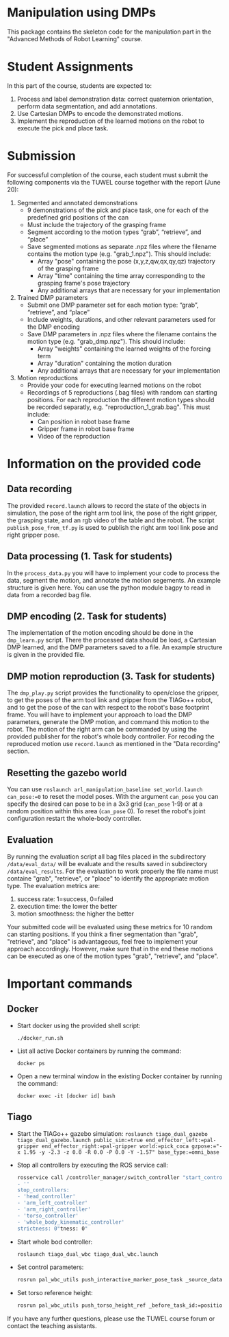 # Manipulation using DMPs
This package contains the skeleton code for the manipulation part in the "Advanced Methods of Robot Learning" course.

# Student Assignments
In this part of the course, students are expected to:
1. Process and label demonstration data: correct quaternion orientation, perform data segmentation, and add annotations.
2. Use Cartesian DMPs to encode the demonstrated motions.
3. Implement the reproduction of the learned motions on the robot to execute the pick and place task.

# Submission
For successful completion of the course, each student must submit the following components via the TUWEL course together with the report (June 20):
1) Segmented and annotated demonstrations
    - 9 demonstrations of the pick and place task, one for each of the predefined grid positions of the can
    - Must include the trajectory of the grasping frame
    - Segment according to the motion types “grab”, “retrieve”, and “place”
    - Save segmented motions as separate .npz files where the filename contains the motion type (e.g. "grab_1.npz"). This should include:
        - Array "pose" containing the pose (x,y,z,qw,qx,qy,qz) trajectory of the grasping frame
        - Array "time" containing the time array corresponding to the grasping frame's pose trajectory
        - Any additional arrays that are necessary for your implementation
2) Trained DMP parameters
    - Submit one DMP parameter set for each motion type: “grab”, “retrieve”, and “place”
    - Include weights, durations, and other relevant parameters used for the DMP encoding
    - Save DMP parameters in .npz files where the filename contains the motion type (e.g. "grab_dmp.npz"). This should include:
        - Array "weights" containing the learned weights of the forcing term
        - Array "duration" containing the motion duration
        - Any additional arrays that are necessary for your implementation
3) Motion reproductions
    - Provide your code for executing learned motions on the robot
    - Recordings of 5 reproductions (.bag files) with random can starting positions. For each reproduction the different motion types should be recorded separatly, e.g. "reproduction_1_grab.bag". This must include:
        - Can position in robot base frame
        - Gripper frame in robot base frame
        - Video of the reproduction


# Information on the provided code

## Data recording 
The provided `record.launch` allows to record the state of the objects in simulation, the pose of the right arm tool link, the pose of the right gripper, the grasping state, and an rgb video of the table and the robot.
The script `publish_pose_from_tf.py` is used to publish the right arm tool link pose and right gripper pose.

## Data processing (1. Task for students)
In the `process_data.py` you will have to implement your code to process the data, segment the motion, and annotate the motion segements. An example structure is given here. You can use the python module bagpy to read in data from a recorded bag file.

## DMP encoding (2. Task for students)
The implementation of the motion encoding should be done in the `dmp_learn.py` script. There the processed data should be load, a Cartesian DMP learned, and the DMP parameters saved to a file. An example structure is given in the provided file.

## DMP motion reproduction (3. Task for students)
The `dmp_play.py` script provides the functionality to open/close the gripper, to get the poses of the arm tool link and gripper from the TIAGo++ robot, and to get the pose of the can with respect to the robot's base footprint frame. You will have to implement your approach to load the DMP parameters, generate the DMP motion, and command this motion to the robot. The motion of the right arm can be commanded by using the provided publisher for the robot's whole body controller. For recoding the reproduced motion use `record.launch` as mentioned in the "Data recording" section.

## Resetting the gazebo world
You can use `roslaunch arl_manipulation_baseline set_world.launch can_pose:=0` to reset the model poses. With the argument `can_pose` you can specify the desired can pose to be in a 3x3 grid (`can_pose` 1-9) or at a random position within this area (`can_pose` 0). To reset the robot's joint configuration restart the whole-body controller.

## Evaluation
By running the evaluation script all bag files placed in the subdirectory `/data/eval_data/` will be evaluate and the results saved in subdirectory `/data/eval_results`.
For the evaluation to work properly the file name must containe "grab", "retrieve", or "place" to identify the appropriate motion type.
The evaluation metrics are:
1) success rate: 1=success, 0=failed
2) execution time: the lower the better
3) motion smoothness: the higher the better

Your submitted code will be evaluated using these metrics for 10 random can starting positions. If you think a finer segmentation than "grab", "retrieve", and "place" is advantageous, feel free to implement your approach accordingly. However, make sure that in the end these motions can be executed as one of the motion types "grab", "retrieve", and "place".

# Important commands
## Docker
- Start docker using the provided shell script: 
    ```
    ./docker_run.sh
    ```

- List all active Docker containers by running the command: 
    ```
    docker ps
    ```

- Open a new terminal window in the existing Docker container by running the command: 
    ```
    docker exec -it [docker id] bash
    ```

## Tiago
- Start the TIAGo++ gazebo simulation: `roslaunch tiago_dual_gazebo tiago_dual_gazebo.launch public_sim:=true end_effector_left:=pal-gripper end_effector_right:=pal-gripper world:=pick_coca gzpose:="-x 1.95 -y -2.3 -z 0.0 -R 0.0 -P 0.0 -Y -1.57" base_type:=omni_base`

- Stop all controllers by executing the ROS service call:
  ```bash
  rosservice call /controller_manager/switch_controller "start_controllers: 
  - ''
  stop_controllers:
  - 'head_controller'
  - 'arm_left_controller'
  - 'arm_right_controller'
  - 'torso_controller'
  - 'whole_body_kinematic_controller'
  strictness: 0"tness: 0"

- Start whole bod controller:
    ```bash
    roslaunch tiago_dual_wbc tiago_dual_wbc.launch

- Set control parameters:
    ```bash
    rosrun pal_wbc_utils push_interactive_marker_pose_task _source_data:=topic_reflexx_typeII _tip_name:=arm_right_tool_link _position_gain:=3 _orientation_gain:=3 _reference_frame:=/base_footprint

- Set torso reference height:
    ```bash
    rosrun pal_wbc_utils push_torso_height_ref _before_task_id:=position_arm_right_tool_link _link_name:=torso_lift_link  _reference_height:=1.1


If you have any further questions, please use the TUWEL course forum or contact the teaching assistants.